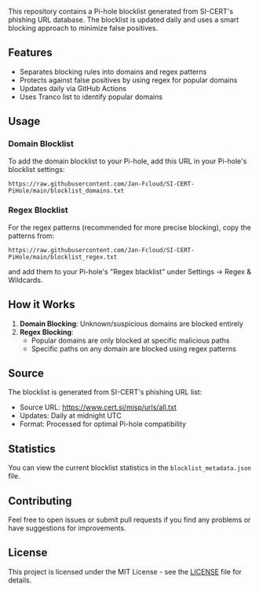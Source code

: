 This repository contains a Pi-hole blocklist generated from SI-CERT's phishing URL database. The blocklist is updated daily and uses a smart blocking approach to minimize false positives.

## Features

- Separates blocking rules into domains and regex patterns
- Protects against false positives by using regex for popular domains
- Updates daily via GitHub Actions
- Uses Tranco list to identify popular domains

## Usage

### Domain Blocklist

To add the domain blocklist to your Pi-hole, add this URL in your Pi-hole's blocklist settings:
```
https://raw.githubusercontent.com/Jan-Fcloud/SI-CERT-PiHole/main/blocklist_domains.txt
```

### Regex Blocklist

For the regex patterns (recommended for more precise blocking), copy the patterns from:
```
https://raw.githubusercontent.com/Jan-Fcloud/SI-CERT-PiHole/main/blocklist_regex.txt
```
and add them to your Pi-hole's "Regex blacklist" under Settings → Regex & Wildcards.

## How it Works

1. **Domain Blocking**: Unknown/suspicious domains are blocked entirely
2. **Regex Blocking**: 
   - Popular domains are only blocked at specific malicious paths
   - Specific paths on any domain are blocked using regex patterns

## Source

The blocklist is generated from SI-CERT's phishing URL list:
- Source URL: https://www.cert.si/misp/urls/all.txt
- Updates: Daily at midnight UTC
- Format: Processed for optimal Pi-hole compatibility

## Statistics

You can view the current blocklist statistics in the `blocklist_metadata.json` file.

## Contributing

Feel free to open issues or submit pull requests if you find any problems or have suggestions for improvements.

## License

This project is licensed under the MIT License - see the [LICENSE](LICENSE) file for details.
